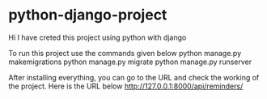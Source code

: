 # python-django-project

Hi I have creted this project using python with django 

To run this project use the commands given below
python manage.py makemigrations
python manage.py migrate
python manage.py runserver

After installing everything, you can go to the URL and check the working of the project. Here is the URL below
http://127.0.0.1:8000/api/reminders/
